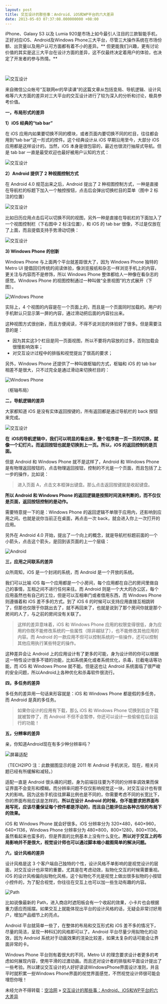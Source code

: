 ```yaml
---
layout: post
title: 交互设计的那些事：Android、iOS和WP平台的六大差异
date: 2013-05-03 07:37:08.000000000 +08:00
---
```


iPhone、Galaxy S3 以及 Lumia 920是市场上如今最引人注目的三款智能手机，正好对应iOS、Android及Windows Phone三大平台，尽管三大操作系统在市场份额、出货量以及用户认可方面都有着不小的差异。** 但更能我们兴趣，更有讨论价值的其实是这三大平台在设计方面的差异，这不仅最终决定着用户的体验，也决定了开发者的参与热情。**

 

![](http://alibuybuy-img11.stor.sinaapp.com/2013/03/2531_16230501726657501.png "交互设计")

来自微信公众帐号“互联网er的早读课”的这篇文章从包括变局、导航逻辑、设计风格等六大方面的差异对三大平台的交互设计进行了较为深入的分析和讨论，极具参考价值。

**一，布局形式的差异**

**1）iOS 经典的“tab bar”**

在 iOS 应用内如果要切换不同的模块，或者页面内要切换不同的栏目，往往都会用到“tab bar”这一形式的控件。这个经典设计从 iOS 早期沿用至今，大部分 iOS 应用都是这样设计的。当然，iOS 本身是很包容的，最近也很流行抽屉式导航。但是 tab bar 一直是最受欢迎也最好被用户认知的方式：

![](http://alibuybuy-img11.stor.sinaapp.com/2013/03/6caf_1363759207189.png "交互设计")

**2）Android 提供了 2 种视图控制方式**

在 Android 4.0 规范出来之后，Android 提出了 2 种视图控制方式，一种是直接在导航栏的标题下加入一个触控按钮，点击后会弹出切换栏目的菜单（图中 2 标注的位置）

![](http://alibuybuy-img11.stor.sinaapp.com/2013/03/894b_1363759287124.png "交互设计")

比如日历应用点击后可以切换不同的视图，另外一种是直接在导航栏的下面加入了一个视图控制栏（下右图中 2 标注位置），和 iOS 的 tab bar 很像，不过是仅放在了上面，而且提倡支持手势滑动切换：

![](http://alibuybuy-img11.stor.sinaapp.com/2013/03/ea26_16240531153345081.png "交互设计")

**3) Windows Phone 的创新**

Windows Phone 与上面两个平台就差距很大了，因为 Windows Phone 独特的 Metro UI 提倡回归传统的阅读体验，像浏览报纸和杂志一样浏览手机上的内容，更关注与内容而不是修饰，所以 Windows Phone 整体都给人一种像在看杂志的感觉。Windows Phone 的视图控制通过一种叫做“全景视图”的方式展开（下图）。

![](http://alibuybuy-img11.stor.sinaapp.com/2013/03/6eab_1624054234188819.png "Windows Phone")

实际上，4 个视图的内容是在一个页面上的，而且是一个页面同时加载的。用户的手机默认只显示第一屏的内容，通过滑动把后面的内容拉出来。

这种视图方式很创新，而且方便阅读，不得不说浏览的体验好了很多。但是需要注意的是：

- 因为其实这3个栏目是同一页面视图，所以不要将内容放的过多，否则加载会很慢影响效率；
- 对交互设计过程中的排版和视觉提出了很高的要求；

另外，Windows Phone 还提供了一种叫做枢轴的方式，枢轴和 iOS 的 tab bar 相差不是很大，只不过完全是通过滑动来切换栏目的：

![](http://alibuybuy-img11.stor.sinaapp.com/2013/03/7cf1_16240651293814695.png "Windows Phone")

（枢轴布局）

**二，导航逻辑的差异**

大家都知道 iOS 是没有实体返回按键的，所有返回都是通过导航栏的 back 按钮来完成。

![](http://alibuybuy-img11.stor.sinaapp.com/2013/03/3d01_1624066154998839.png "交互设计")

**在  iOS的导航逻辑中，我们可以明显的看出来，整个程序是一页一页的切换，就像一个幻灯片。而返回按钮也就是切换到上一页。所以，iOS 的返回控制的是页面。**

但是 Android 和 Windows Phone 就不是这样了，Android 和 Windows Phone 是有物理返回按钮的，点击物理返回按钮，控制的不光是一个页面，而且包括了上一步的操作，比如说：

> 进入页面 A，点击文本框弹出键盘。那么点击返回按键就是收起键盘。

**所以 Android 和 Windows Phone 的返回逻辑是按照时间流来判断的，而不仅仅是页面，返回按钮控制的是动作。**

需要特意提一下的是：Windows Phone 的返回逻辑不单限于应用内，还影响到应用之间。也就是说你当前正在桌面，再点击一次 back，就会进入你上一次打开的应用。

另外在 Android 4.0 开始，提出了一个向上的概念，就是导航栏标题前面的一个小箭头，点击这个箭头，是回到该页面的上一个层级：

![](http://alibuybuy-img11.stor.sinaapp.com/2013/03/5289_16240671859861804.png "Android")

**三，应用之间联系的差异**

众所周知，iOS 是一个封闭的系统，而 Android 是一个开放的系统。

我们可以比喻 iOS 每一个应用都是一个小房间，每个应用都在自己的房间里做自己的事情，互相之间不进行任何来往。而 Android 则是一个大大的办公区，每个应用虽然也有自己的工位，但是可以互相串门或者借用东西，而 Windows Phone 则遵循着和 iOS 差不多的方式。到了 iOS 6 的时候可以支持应用直接互相跳转了，但那也仅限于你跳出去了，就不再回来了，也就是说到了那个房间你就是那个房间的人了，与之前的房间没有关联了。

> 这样的差异意味着，iOS 和 Windows Phone 应用的权限变得很低，身为应用的你既不能修改系统的一些属性（除非越狱了），也不能修改其他应用的内容。而 Android 的一款应用不但可以控制系统的一些操作，还可以控制其他应用执行某些特定的操作。

这种差异会让 Android 上的应用设计有了更多的可能，身为设计师的你可以根据这一特性设计很多不错的功能，比如系统美化或者系统优化，杀毒，拦截电话等功能，而 iOS 和 Windows Phone 就不能。但是这也让 Android 系统面临了很严峻的安全问题，所以Android上各种优化和杀毒软件很流行。

**四，多任务的差异**

多任务的差异用一句话来形容就是：iOS 和 Windows Phone 都是假的多任务，而 Android 是真的多任务。

> 如果你设计的应用有下载，那么 iOS 和 Windows Phone 切换到后台下载就被暂停了，而 Android 不但不会暂停，你还可以设计一些偷偷在后台运行的功能！

**五，分辨率的差异**

亲，你知道Android现在有多少种分辨率吗？

![](http://alibuybuy-img11.stor.sinaapp.com/2013/03/c788_16240681780264385.png "屏幕适配")

（TECH2IPO 注：此数据图显示的是 2011 年 Android 手机状况，现在，相关问题已经有所缓解和减轻。）

适配一直是 Android 很头痛的问题，身为前端往往要为不同的分辨率调效果而保证界面不会变形和模糊。而分辨率问题不仅仅影响视觉这一块，对交互设计也有很大的影响。因为这些手机往往屏幕比例也是不同的，你需要考虑不同的长宽比下，你的界面布局应该是怎样的。**所以在设计 Android 的时候，你不能要求把界面布局写死，应该尽量保证每个控件都是浮动的，而且自己能评估出各种古怪的布局下的效果。**

iOS 和 Windows Phone 就会好很多。iOS 分辨率分为 320×480，640×960，640×1136，Windows Phone 分辨率分为 480×800，800×1280，800×1136。虽然看起来也蛮多的，但是界面的比例基本上没有什么变化。**所以对于交互上的布局影响并不是很大，视觉设计师也可以通过脚本缩小裁图简单的解决问题。**

**六，设计风格的差异**

设计风格是这 3 个客户端自己独特的个性，设计风格不单影响的是视觉设计的层面，对交互设计也非常的重要。尤其是在考虑动效，拟物化交互的时候需要重视。iOS 的设计风格偏向拟物化风格，这个拟物化不光是视觉上做出很多拟物的小按钮小控件的，为了配合视觉，你往往在交互上也可以加一些生动有趣的内容。

![](http://alibuybuy-img11.stor.sinaapp.com/2013/03/9095_16240691779074014.png "Path")

比如说像最新的 Path，进入商店时遮阳板会有一个收起的效果，小卡片也会根据重力感应而摇摆。如果交互上就能体现出平台的设计风格的话，无疑会非常讨好用户，增加产品细节上的亮点。

Android 平台就简单一些了，在整体的布局和交互形式和 iOS 差不多的情况下，尽量的简洁，呈现一种科幻的风格即可以了。Android 平台尽量少用拟物化的动效，因为 Android 系统对于动画效果的渲染比较差，如果太复杂的话可能会让界面非常的卡。

Windows Phone 平台则有着很大的不同，Metro UI 的理念要求设计者更多的考虑如何展现内容，使用平滑的过渡动画。而且还对设计者的排版和平面设计提出了一些考验。所以建议交互设计的人好好读读WindowsPhone界面设计准则，并且平时就积累一些Windows Phone界面的视觉界面感觉，不然视觉设计师很可能会埋怨你哦！

未经允许不得转载：[空洽网](http://kongqia.com) » [交互设计的那些事：Android、iOS和WP平台的六大差异](http://kongqia.com/1652.html)


